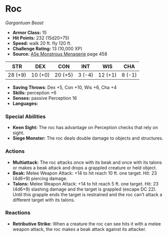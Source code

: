 # Roc

*Gargantuan* *Beast*

- **Armor Class:** 15
- **Hit Points:** 232 (15d20+75)
- **Speed:** walk 20 ft. fly 120 ft.
- **Challenge Rating:** 13 (10,000 XP)
- **Source:** [A5e Monstrous Menagerie](https://enpublishingrpg.com/products/level-up-monstrous-menagerie-a5e) page 458

| STR | DEX | CON | INT | WIS | CHA |
| --- | --- | --- | --- | --- | --- |
| 28 (+9) | 10 (+0) | 20 (+5) | 3 (-4) | 12 (+1) | 8 (-1) |

- **Saving Throws**: Dex +5, Con +10, Wis +6, Cha +4
- **Skills:** perception +6
- **Senses:** passive Perception 16
- **Languages:** 

### Special Abilities

- **Keen Sight:** The roc has advantage on Perception checks that rely on sight.
- **Siege Monster:** The roc deals double damage to objects and structures.

### Actions

- **Multiattack:** The roc attacks once with its beak and once with its talons  or makes a beak attack and drops a grappled creature or held object.
- **Beak:** Melee Weapon Attack: +14 to hit  reach 10 ft.  one target. Hit: 23 (4d6+9) piercing damage.
- **Talons:** Melee Weapon Attack: +14 to hit  reach 5 ft.  one target. Hit: 23 (4d6+9) slashing damage  and the target is grappled (escape DC 22). Until this grapple ends  the target is restrained  and the roc can't attack a different target with its talons.

### Reactions

- **Retributive Strike:** When a creature the roc can see hits it with a melee weapon attack, the roc makes a beak attack against its attacker.


